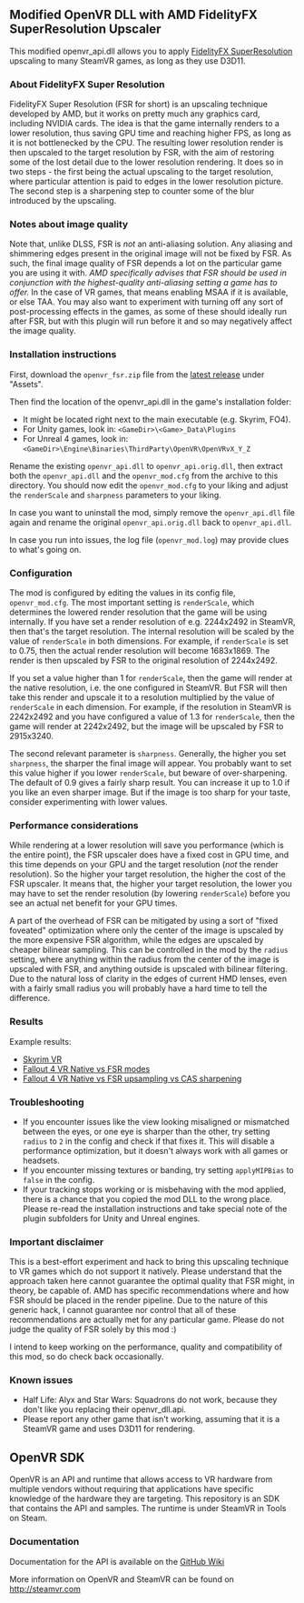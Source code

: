 Modified OpenVR DLL with AMD FidelityFX SuperResolution Upscaler
---

This modified openvr_api.dll allows you to apply [FidelityFX SuperResolution](https://gpuopen.com/fidelityfx-superresolution/)
upscaling to many SteamVR games, as long as they use D3D11.

### About FidelityFX Super Resolution

FidelityFX Super Resolution (FSR for short) is an upscaling technique developed by AMD,
but it works on pretty much any graphics card, including NVIDIA cards. The idea is that
the game internally renders to a lower resolution, thus saving GPU time and reaching higher
FPS, as long as it is not bottlenecked by the CPU. The resulting lower resolution render is
then upscaled to the target resolution by FSR, with the aim of restoring some of the lost
detail due to the lower resolution rendering. It does so in two steps - the first being
the actual upscaling to the target resolution, where particular attention is paid to edges
in the lower resolution picture. The second step is a sharpening step to counter some of the
blur introduced by the upscaling.

### Notes about image quality

Note that, unlike DLSS, FSR is *not* an anti-aliasing solution. Any aliasing and shimmering
edges present in the original image will not be fixed by FSR. As such, the final image quality
of FSR depends a lot on the particular game you are using it with. *AMD specifically advises
that FSR should be used in conjunction with the highest-quality anti-aliasing setting a game
has to offer.* In the case of VR games, that means enabling MSAA if it is available, or
else TAA. You may also want to experiment with turning off any sort of post-processing effects
in the games, as some of these should ideally run after FSR, but with this plugin will run
before it and so may negatively affect the image quality.

### Installation instructions

First, download the `openvr_fsr.zip` file from the [latest release](https://github.com/fholger/openvr_fsr/releases/latest) under "Assets".

Then find the location of the openvr_api.dll in the game's installation
folder: 
- It might be located right next to the main executable (e.g. Skyrim, FO4).
- For Unity games, look in: `<GameDir>\<Game>_Data\Plugins`
- For Unreal 4 games, look in: `<GameDir>\Engine\Binaries\ThirdParty\OpenVR\OpenVRvX_Y_Z`

Rename the existing `openvr_api.dll` to `openvr_api.orig.dll`, then extract both
the `openvr_api.dll` and the `openvr_mod.cfg` from the archive to this directory.
You should now edit the `openvr_mod.cfg` to your liking and adjust the `renderScale`
and `sharpness` parameters to your liking.

In case you want to uninstall the mod, simply remove the `openvr_api.dll` file again
and rename the original `openvr_api.orig.dll` back to `openvr_api.dll`.

In case you run into issues, the log file (`openvr_mod.log`) may provide clues to
what's going on.

### Configuration

The mod is configured by editing the values in its config file, `openvr_mod.cfg`. The
most important setting is `renderScale`, which determines the lowered render resolution that
the game will be using internally. If you have set a render resolution of e.g. 2244x2492 in
SteamVR, then that's the target resolution. The internal resolution will be scaled by the value
of `renderScale` in both dimensions. For example, if `renderScale` is set to 0.75, then the
actual render resolution will become 1683x1869. The render is then upscaled by FSR to the
original resolution of 2244x2492.

If you set a value higher than 1 for `renderScale`, then the game will render at the native
resolution, i.e. the one configured in SteamVR. But FSR will then take this render and upscale
it to a resolution multiplied by the value of `renderScale` in each dimension. For example, if
the resolution in SteamVR is 2242x2492 and you have configured a value of 1.3 for `renderScale`,
then the game will render at 2242x2492, but the image will be upscaled by FSR to 2915x3240.

The second relevant parameter is `sharpness`. Generally, the higher you set `sharpness`, the
sharper the final image will appear. You probably want to set this value higher if you lower
`renderScale`, but beware of over-sharpening. The default of 0.9 gives a fairly sharp result.
You can increase it up to 1.0 if you like an even sharper image. But if the image is too
sharp for your taste, consider experimenting with lower values.

### Performance considerations

While rendering at a lower resolution will save you performance (which is the entire point),
the FSR upscaler does have a fixed cost in GPU time, and this time depends on your GPU and
the target resolution (*not* the render resolution). So the higher your target resolution, the
higher the cost of the FSR upscaler. It means that, the higher your target resolution,
the lower you may have to set the render resolution (by lowering `renderScale`) before you see
an actual net benefit for your GPU times.

A part of the overhead of FSR can be mitigated by using a sort of "fixed foveated" optimization
where only the center of the image is upscaled by the more expensive FSR algorithm, while the
edges are upscaled by cheaper bilinear sampling. This can be controlled in the mod by the
`radius` setting, where anything within the radius from the center of the image is upscaled
with FSR, and anything outside is upscaled with bilinear filtering. Due to the natural loss
of clarity in the edges of current HMD lenses, even with a fairly small radius you will
probably have a hard time to tell the difference.

### Results

Example results:
- [Skyrim VR](https://imgsli.com/NjAxNTM/0/1)
- [Fallout 4 VR Native vs FSR modes](https://imgsli.com/NjAxNTE/0/1)
- [Fallout 4 VR Native vs FSR upsampling vs CAS sharpening](https://imgsli.com/NTk1OTI/2/1)

### Troubleshooting

- If you encounter issues like the view looking misaligned or mismatched between the eyes, or one eye is sharper
  than the other, try setting `radius` to `2` in the config and check if that fixes it. This will disable a
  performance optimization, but it doesn't always work with all games or headsets.
- If you encounter missing textures or banding, try setting `applyMIPBias` to `false` in the config.
- If your tracking stops working or is misbehaving with the mod applied, there is a chance that you copied the mod DLL
  to the wrong place. Please re-read the installation instructions and take special note of the plugin subfolders for
  Unity and Unreal engines.

### Important disclaimer

This is a best-effort experiment and hack to bring this upscaling technique to VR games
which do not support it natively. Please understand that the approach taken here cannot
guarantee the optimal quality that FSR might, in theory, be capable of. AMD has specific
recommendations where and how FSR should be placed in the render pipeline. Due to the
nature of this generic hack, I cannot guarantee nor control that all of these recommendations
are actually met for any particular game. Please do not judge the quality of FSR solely by
this mod :)

I intend to keep working on the performance, quality and compatibility of this mod, so do check back occasionally.

### Known issues

- Half Life: Alyx and Star Wars: Squadrons do not work, because they don't like you replacing their openvr_dll.api.
- Please report any other game that isn't working, assuming that it is a SteamVR game and uses D3D11 for rendering.


OpenVR SDK
---

OpenVR is an API and runtime that allows access to VR hardware from multiple 
vendors without requiring that applications have specific knowledge of the 
hardware they are targeting. This repository is an SDK that contains the API 
and samples. The runtime is under SteamVR in Tools on Steam. 

### Documentation

Documentation for the API is available on the [GitHub Wiki](https://github.com/ValveSoftware/openvr/wiki/API-Documentation)

More information on OpenVR and SteamVR can be found on http://steamvr.com
